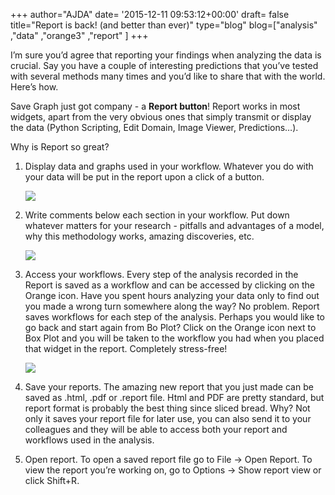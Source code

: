 +++
author="AJDA"
date= '2015-12-11 09:53:12+00:00'
draft= false
title="Report is back! (and better than ever)"
type="blog"
blog=["analysis" ,"data" ,"orange3" ,"report" ]
+++



I’m sure you’d agree that reporting your findings when analyzing the data is crucial. Say you have a couple of interesting predictions that you’ve tested with several methods many times and you’d like to share that with the world. Here’s how.

Save Graph just got company - a **Report button**! Report works in most widgets, apart from the very obvious ones that simply transmit or display the data (Python Scripting, Edit Domain, Image Viewer, Predictions…).



Why is Report so great?


1. Display data and graphs used in your workflow. Whatever you do with your data will be put in the report upon a click of a button.

	![](/images/2015/12/report1.png)



2. Write comments below each section in your workflow. Put down whatever matters for your research - pitfalls and advantages of a model, why this methodology works, amazing discoveries, etc.

	![](/images/2015/12/report2.png)



3. Access your workflows. Every step of the analysis recorded in the Report is saved as a workflow and can be accessed by clicking on the Orange icon. Have you spent hours analyzing your data only to find out you made a wrong turn somewhere along the way? No problem. Report saves workflows for each step of the analysis. Perhaps you would like to go back and start again from Bo Plot? Click on the Orange icon next to Box Plot and you will be taken to the workflow you had when you placed that widget in the report. Completely stress-free!

	![](/images/2015/12/report5.png)



4. Save your reports. The amazing new report that you just made can be saved as .html, .pdf or .report file. Html and PDF are pretty standard, but report format is probably the best thing since sliced bread. Why? Not only it saves your report file for later use, you can also send it to your colleagues and they will be able to access both your report and workflows used in the analysis.


5. Open report. To open a saved report file go to File → Open Report. To view the report you’re working on, go to Options → Show report view or click Shift+R.
